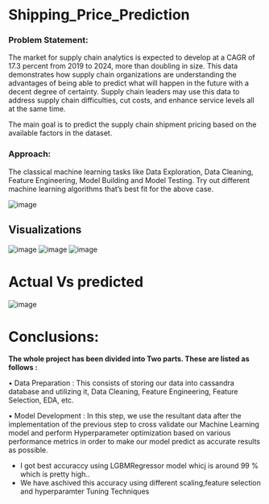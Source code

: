 # Shipping_Price_Prediction

### Problem Statement:
The market for supply chain analytics is expected to develop at a CAGR of 17.3 percent
from 2019 to 2024, more than doubling in size. This data demonstrates how supply
chain organizations are understanding the advantages of being able to predict what will
happen in the future with a decent degree of certainty. Supply chain leaders may use
this data to address supply chain difficulties, cut costs, and enhance service levels all at
the same time.

The main goal is to predict the supply chain shipment pricing based on the available
factors in the dataset.

### Approach: 
The classical machine learning tasks like Data Exploration, Data Cleaning,
Feature Engineering, Model Building and Model Testing. Try out different machine
learning algorithms that’s best fit for the above case.

![image](https://user-images.githubusercontent.com/113114746/217818443-32dfac53-a6b4-4452-beaf-44b4e2152edf.png)

## Visualizations
![image](https://user-images.githubusercontent.com/113114746/217818715-26ab1b96-810d-4a0e-8cd2-d364d8bdd70b.png)
![image](https://user-images.githubusercontent.com/113114746/217818895-8f20ba2d-b00e-4416-8e29-19f85a29bf80.png)
![image](https://user-images.githubusercontent.com/113114746/217819008-6532f0ad-ae28-4154-a930-98e43686a572.png)


# Actual Vs predicted
![image](https://user-images.githubusercontent.com/113114746/217819430-5ace8ce7-63c6-4b1e-a3a3-60af095e619e.png)

# Conclusions:

**The whole project has been divided into Two parts. These are listed as follows :**

• Data Preparation : This consists of storing our data into cassandra database and utilizing it, Data Cleaning, Feature Engineering, Feature Selection, EDA, etc.

• Model Development : In this step, we use the resultant data after the implementation of the previous step to cross validate our Machine Learning model and perform Hyperparameter optimization based on various performance metrics in order to make our model predict as accurate results as possible.

- I got best accuraccy using LGBMRegressor model whicj is around 99 % which is pretty high..
- We have aschived this accuracy using different scaling,feature selection and hyperparamter Tuning Techniques

  
